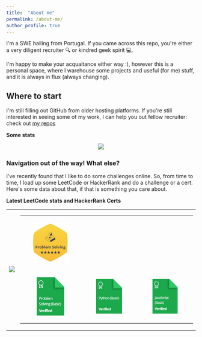 ```yaml
---
title:  "About me"
permalink: /about-me/
author_profile: true
---
```


I'm a SWE hailing from Portugal. If you came across this repo, you're either a
very diligent recruiter :mag: or kindred geek spirit :computer:. 

I'm happy to make your acquaitance either way :), however this is a personal
space, where I warehouse some projects and useful (for me) stuff, and it is 
always in flux (always changing).

## Where to start

I'm still filling out GitHub from older hosting platforms. If you're still 
interested in seeing some of my work, I can help you out fellow recruiter: check out [my repos](https://github.com/fmmarques/fmmarques)

**Some stats**
<p align="center">
            <img src="https://github-readme-stats.vercel.app/api/top-langs/?username=fmmarques">
</p>



### Navigation out of the way! What else?

I've recently found that I like to do some challenges online. So, from time to 
time, I load up some LeetCode or HackerRank and do a challenge or a cert.
Here's some data about that, if that is something you care about.

**Latest LeetCode stats and HackerRank Certs**
<table style="border:0px solid white; width: 100%;">
    <tr style="border: 0px;">
        <td style="border: 0px;">
            <img valign="center" src="https://leetcard.jacoblin.cool/fmmarques?theme=unicorn&ext=activity">
        </td>
        <td style="border: 0px;">
            <table align="center" style="border:0px solid white; width: 100%;">
                <tr style="border: 0px;">
                    <td style="border: 0px;" valign="center"><p align="center"><img width="66%" src="https://github.com/Praneet-Botke/Hackerrank-Skills-Certificates-Badges/blob/main/Problem.jpeg"></p></td>
                    <td style="border: 0px;" valign="center"><p align="center"><img width="0px" src=""></p></td>
                    <td style="border: 0px;" valign="center"><p align="center"><img width="0px" src=""></p></td>
                </tr>
                <tr style="border: 0px;">
                    <td style="border: 0px;" valign="center"><p align="center"><img width="50%" height="50%" src="https://github.com/Praneet-Botke/Hackerrank-Skills-Certificates-Badges/blob/main/Problem%20Solving(Basic)%20Verified.jpeg"></p></td>
                    <td style="border: 0px;" valign="center"><p align="center"><img width="50%" height="50%" src="https://github.com/Praneet-Botke/Hackerrank-Skills-Certificates-Badges/blob/main/Python(Basic)%20Verified.jpeg"></p></td>
                    <td style="border: 0px;" valign="center"><p align="center"><img width="50%" height="50%" src="https://github.com/Praneet-Botke/Hackerrank-Skills-Certificates-Badges/blob/main/Javascript(Basic)%20Verified.jpeg"></p></td>
                </tr>
            </table>
        </td>
    </tr>
</table>

